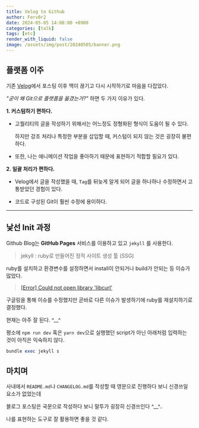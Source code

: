 ```yaml
---
title: Velog to Github
author: Ferv0r2
date: 2024-05-05 14:08:00 +0900
categories: [talk]
tags: [etc]
render_with_liquid: false
image: /assets/img/post/20240505/banner.png
---
```


## 플랫폼 이주

기존 [Velog](https://velog.io/@fervor_dev/posts)에서 포스팅 이후 맥이 끊기고 다시 시작하기로 마음을 다잡았다.

_"굳이 왜 Git으로 플랫폼을 옮겼는가?"_ 하면 두 가지 이유가 있다.

**1. 커스텀하기 편하다.**

- 고퀄리티의 글을 작성하기 위해서는 어느정도 정형화된 형식이 도움이 될 수 있다.

  하지만 강조 처리나 특정한 부분을 삽입할 때, 커스텀이 되지 않는 것은 굉장히 불편하다.

- 또한, 나는 애니메이션 작업을 좋아하기 때문에 표현하기 적합할 필요가 있다.

**2. 일괄 처리가 편하다.**

- Velog에서 글을 작성했을 때, `Tag`를 뒤늦게 알게 되어 글을 하나하나 수정하면서 고통받았던 경험이 있다.

- 코드로 구성된 Git이 훨씬 수정에 용이하다.

---

## 낯선 Init 과정

Github Blog는 **GitHub Pages** 서비스를 이용하고 있고 `jekyll` 를 사용한다.

> jekyll : ruby로 만들어진 정적 사이트 생성 툴 (SSG)

ruby를 설치하고 환경변수를 설정하면서 install이 안되거나 build가 안되는 등 이슈가 많았다.

> [[Error] Could not open library 'libcurl'](https://github.com/CocoaPods/CocoaPods/issues/9955)

구글링을 통해 이슈를 수정했지만 곧바로 다른 이슈가 발생하기에 ruby를 재설치하기로 결정했다.

현재는 아주 잘 된다. ^\_\_^

평소에 `npm run dev` 혹은 `yarn dev`으로 실행했던 script가 아닌 아래처럼 입력하는 것이 아직은 익숙하지 않다.

```ruby
bundle exec jekyll s
```

## 마치며

사내에서 `README.md`나 `CHANGELOG.md`를 작성할 때 영문으로 진행하다 보니 신경쓰일 요소가 없었는데

블로그 포스팅은 국문으로 작성하다 보니 말투가 굉장히 신경쓰인다 ^\_\_^..

나를 표현하는 도구로 잘 활용하면 좋을 것 같다.

